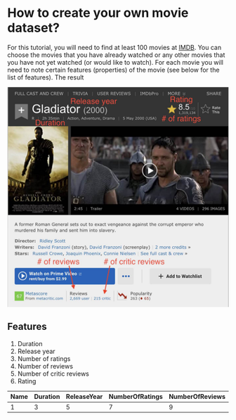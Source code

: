 # How to create your own movie dataset?

For this tutorial, you will need to find at least 100 movies at [IMDB](https://www.imdb.com/). You can choose the movies that you have already watched or any other movies that you have not yet watched (or would like to watch). For each movie you will need to note certain features (properties) of the movie (see below for the list of features). The result 


<p align="left">
  <img src="imdb.jpg" height=500>
</p>

## Features
1. Duration
1. Release year
1. Number of ratings
1. Number of reviews
1. Number of critic reviews
1. Rating

| Name | Duration | ReleaseYear | NumberOfRatings | NumberOfReviews | NumberOfCriticReviews | Rating |
| --- | --- | --- | --- | --- | --- | --- |
| 1 | 3 | 5 | 7 | 9 | 11 | 13 |

